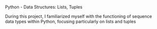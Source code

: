 Python - Data Structures: Lists, Tuples

During this project, I familiarized myself with the functioning of sequence data types within Python, focusing particularly on lists and tuples
